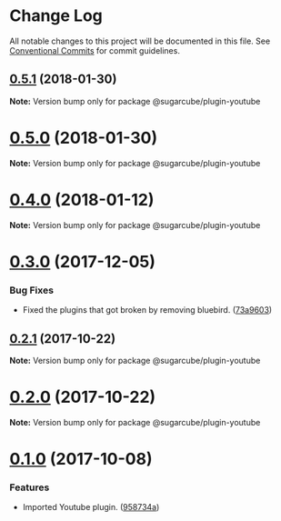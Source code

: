 # Change Log

All notable changes to this project will be documented in this file.
See [Conventional Commits](https://conventionalcommits.org) for commit guidelines.

<a name="0.5.1"></a>
## [0.5.1](https://gitlab.com/sugarcube/sugarcube/compare/v0.5.0...v0.5.1) (2018-01-30)




**Note:** Version bump only for package @sugarcube/plugin-youtube

<a name="0.5.0"></a>
# [0.5.0](https://gitlab.com/sugarcube/sugarcube/compare/v0.4.0...v0.5.0) (2018-01-30)




**Note:** Version bump only for package @sugarcube/plugin-youtube

<a name="0.4.0"></a>
# [0.4.0](https://gitlab.com/sugarcube/sugarcube/compare/v0.3.0...v0.4.0) (2018-01-12)




**Note:** Version bump only for package @sugarcube/plugin-youtube

<a name="0.3.0"></a>
# [0.3.0](https://gitlab.com/sugarcube/sugarcube/compare/v0.1.0...v0.3.0) (2017-12-05)


### Bug Fixes

* Fixed the plugins that got broken by removing bluebird. ([73a9603](https://gitlab.com/sugarcube/sugarcube/commit/73a9603))




<a name="0.2.1"></a>
## [0.2.1](https://gitlab.com/sugarcube/sugarcube/compare/v0.2.0...v0.2.1) (2017-10-22)




**Note:** Version bump only for package @sugarcube/plugin-youtube

<a name="0.2.0"></a>
# [0.2.0](https://gitlab.com/sugarcube/sugarcube/compare/v0.1.0...v0.2.0) (2017-10-22)




**Note:** Version bump only for package @sugarcube/plugin-youtube

<a name="0.1.0"></a>
# [0.1.0](https://gitlab.com/sugarcube/sugarcube/compare/v0.0.0...v0.1.0) (2017-10-08)


### Features

* Imported Youtube plugin. ([958734a](https://gitlab.com/sugarcube/sugarcube/commit/958734a))
